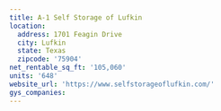 ```yaml
---
title: A-1 Self Storage of Lufkin
location:
  address: 1701 Feagin Drive
  city: Lufkin
  state: Texas
  zipcode: '75904'
net_rentable_sq_ft: '105,060'
units: '648'
website_url: 'https://www.selfstorageoflufkin.com/'
gys_companies:
---
```


